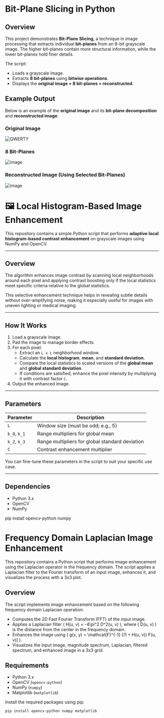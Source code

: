 # Bit-Plane Slicing in Python

## Overview
This project demonstrates **Bit-Plane Slicing**, a technique in image processing that extracts individual **bit-planes** from an 8-bit grayscale image. The higher bit-planes contain more structural information, while the lower bit-planes hold finer details.

The script:
- Loads a grayscale image.
- Extracts **8 bit-planes** using **bitwise operations**.
- Displays the **original image + 8 bit-planes + reconstructed**.

## Example Output
Below is an example of the **original image** and its **bit-plane decomposition** and **reconstructed image**:
### Original Image
![QWERTY](https://github.com/user-attachments/assets/48530897-c8b9-461c-8757-d0d50b6b2269)
<br>
### 8 Bit-Planes
![image](https://github.com/user-attachments/assets/2aab7af9-152a-4cb8-ac44-9efcf1b84ba6)
<br>  

### Reconstructed Image (Using Selected Bit-Planes)
![image](https://github.com/user-attachments/assets/c688f8f9-ff79-487b-acbd-b234d3ad8ac7)



# 🖼️ Local Histogram-Based Image Enhancement

This repository contains a simple Python script that performs **adaptive local histogram-based contrast enhancement** on grayscale images using NumPy and OpenCV.

---

## Overview

The algorithm enhances image contrast by scanning local neighborhoods around each pixel and applying contrast boosting only if the local statistics meet specific criteria relative to the global statistics.

This selective enhancement technique helps in revealing subtle details without over-amplifying noise, making it especially useful for images with uneven lighting or medical imaging.

---

##  How It Works

1. Load a grayscale image.
2. Pad the image to manage border effects.
3. For each pixel:
   - Extract an `L x L` neighborhood window.
   - Calculate the **local histogram**, **mean**, and **standard deviation**.
   - Compare the local statistics to scaled versions of the **global mean** and **global standard deviation**.
   - If conditions are satisfied, enhance the pixel intensity by multiplying it with contrast factor `C`.
4. Output the enhanced image.

---

## Parameters

| Parameter | Description |
|----------|-------------|
| `L` | Window size (must be odd; e.g., 5) |
| `k_0`, `k_1` | Range multipliers for global mean |
| `k_2`, `k_3` | Range multipliers for global standard deviation |
| `C` | Contrast enhancement multiplier |

You can fine-tune these parameters in the script to suit your specific use case.

---

## Dependencies

- Python 3.x
- OpenCV
- NumPy


pip install opencv-python numpy

# Frequency Domain Laplacian Image Enhancement

This repository contains a Python script that performs image enhancement using the Laplacian operator in the frequency domain. The script applies a Laplacian filter to the Fourier transform of an input image, enhances it, and visualizes the process with a 3x3 plot.

## Overview

The script implements image enhancement based on the following frequency domain Laplacian operation:
- Computes the 2D Fast Fourier Transform (FFT) of the input image.
- Applies a Laplacian filter \( H(u, v) = -4\pi^2 D^2(u, v) \), where \( D(u, v) \) is the distance from the center in the frequency domain.
- Enhances the image using \( g(x, y) = \mathcal{F}^{-1} [(1 + H(u, v)) F(u, v)] \).
- Visualizes the input image, magnitude spectrum, Laplacian, filtered spectrum, and enhanced image in a 3x3 grid.

## Requirements

- Python 3.x
- OpenCV (`opencv-python`)
- NumPy (`numpy`)
- Matplotlib (`matplotlib`)

Install the required packages using pip:
```bash
pip install opencv-python numpy matplotlib
